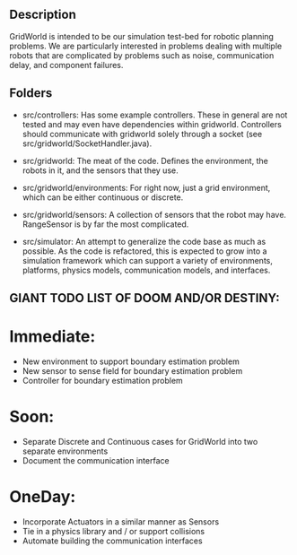 Description
-----------

GridWorld is intended to be our simulation test-bed for robotic planning problems. We are particularly interested in problems dealing with multiple robots that are complicated by problems such as noise, communication delay, and component failures.

Folders
-------

* src/controllers: Has some example controllers. These in general are not tested and may even have dependencies within gridworld. Controllers should communicate with gridworld solely through a socket (see src/gridworld/SocketHandler.java).

* src/gridworld: The meat of the code. Defines the environment, the robots in it, and the sensors that they use.

* src/gridworld/environments: For right now, just a grid environment, which can be either continuous or discrete.

* src/gridworld/sensors: A collection of sensors that the robot may have. RangeSensor is by far the most complicated.

* src/simulator: An attempt to generalize the code base as much as possible. As the code is refactored, this is expected to grow into a simulation framework which can support a variety of environments, platforms, physics models, communication models, and interfaces.

GIANT TODO LIST OF DOOM AND/OR DESTINY:
---------------------------------------

Immediate:
==========
* New environment to support boundary estimation problem
* New sensor to sense field for boundary estimation problem
* Controller for boundary estimation problem

Soon:
=====
* Separate Discrete and Continuous cases for GridWorld into two separate environments
* Document the communication interface

OneDay:
======= 
* Incorporate Actuators in a similar manner as Sensors
* Tie in a physics library and / or support collisions
* Automate building the communication interfaces
